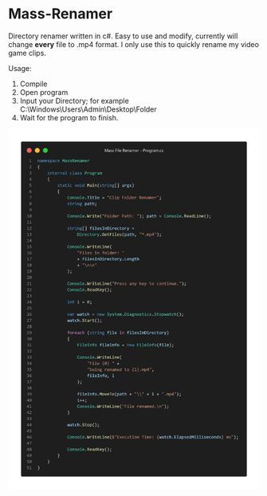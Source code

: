 # Mass-Renamer

Directory renamer written in c#.
Easy to use and modify, currently will change <b>every</b> file to .mp4 format.
I only use this to quickly rename my video game clips.

Usage:
1. Compile
2. Open program
3. Input your Directory; for example C:\\Windows\\Users\\Admin\\Desktop\\Folder
4. Wait for the program to finish.

<img src="https://raw.githubusercontent.com/capstxr/Mass-Renamer/main/massRenamer.png"/>
